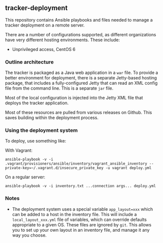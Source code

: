 ## tracker-deployment

This repository contains Ansible playbooks and files needed to manage a tracker deployment on
a remote server.

There are a number of configurations supported, as different organizations have very
different hosting environments. These include:

 * Unprivileged access, CentOS 6

### Outline architecture

The tracker is packaged as a Java web application in a `war` file. To provide a better
environment for deployment, there is a separate Jetty-based hosting package, that
includes a fully-configured Jetty that can read an XML config file from the command
line. This is a separate `jar` file.

Most of the local configuration is injected into the Jetty XML file that deploys the
tracker application.

Most of these resources are pulled from various releases on Github. This saves
building within the deployment process.


### Using the deployment system

To deploy, use something like:

With Vagrant:

    ansible-playbook -v -i .vagrant/provisioners/ansible/inventory/vagrant_ansible_inventory --private-key=~/.vagrant.d/insecure_private_key -u vagrant deploy.yml

On a regular server:

    ansible-playbook -v -i inventory.txt ...connection args... deploy.yml


### Notes

 * The deployment system uses a special variable `app_layout=xxx` which can be added
   to a host in the inventory file. This will include a `local_layout_xxx.yml` file
   of variables, which can override defaults appropriate to a given OS. These files are
   ignored by `git`. This allows you to set up your own layout in an inventory file,
   and manage it any way you choose. 
